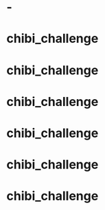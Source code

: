 # -
# chibi_challenge
# chibi_challenge
# chibi_challenge
# chibi_challenge
# chibi_challenge
# chibi_challenge

